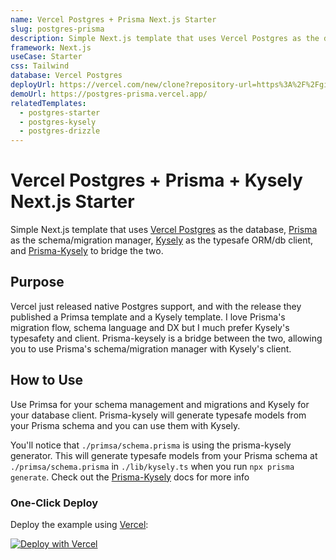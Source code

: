 ```yaml
---
name: Vercel Postgres + Prisma Next.js Starter
slug: postgres-prisma
description: Simple Next.js template that uses Vercel Postgres as the database and Prisma as the ORM.
framework: Next.js
useCase: Starter
css: Tailwind
database: Vercel Postgres
deployUrl: https://vercel.com/new/clone?repository-url=https%3A%2F%2Fgithub.com%2Fvercel%2Fexamples%2Ftree%2Fmain%2Fstorage%2Fpostgres-prisma&project-name=postgres-prisma&repository-name=postgres-prisma&demo-title=Vercel%20Postgres%20%2B%20Prisma%20Next.js%20Starter&demo-description=Simple%20Next.js%20template%20that%20uses%20Vercel%20Postgres%20as%20the%20database%20and%20Prisma%20as%20the%20ORM.&demo-url=https%3A%2F%2Fpostgres-prisma.vercel.app%2F&demo-image=https%3A%2F%2Fpostgres-prisma.vercel.app%2Fopengraph-image.png&stores=%5B%7B"type"%3A"postgres"%7D%5D
demoUrl: https://postgres-prisma.vercel.app/
relatedTemplates:
  - postgres-starter
  - postgres-kysely
  - postgres-drizzle
---
```


# Vercel Postgres + Prisma + Kysely Next.js Starter

Simple Next.js template that uses [Vercel Postgres](https://vercel.com/postgres) as the database, [Prisma](https://prisma.io/) as the schema/migration manager, [Kysely](https://kysely.dev/) as the typesafe ORM/db client, and [Prisma-Kysely](https://github.com/valtyr/prisma-kysely) to bridge the two.

## Purpose

Vercel just released native Postgres support, and with the release they published a Primsa template and a Kysely template. I love Prisma's migration flow, schema language and DX but I much prefer Kysely's typesafety and client. Prisma-keysely is a bridge between the two, allowing you to use Prisma's schema/migration manager with Kysely's client.

## How to Use

Use Primsa for your schema management and migrations and Kysely for your database client. Prisma-kysely will generate typesafe models from your Prisma schema and you can use them with Kysely.

You'll notice that `./primsa/schema.prisma` is using the prisma-kysely generator. This will generate typesafe models from your Prisma schema at `./primsa/schema.prisma` in `./lib/kysely.ts` when you run `npx prisma generate`. Check out the [Prisma-Kysely](https://github.com/valtyr/prisma-kysely) docs for more info

### One-Click Deploy

Deploy the example using [Vercel](https://vercel.com):

[![Deploy with Vercel](https://vercel.com/button)](https://vercel.com/new/clone?repository-url=https%3A%2F%2Fgithub.com%2Fgannonh%2Fpostgres-prisma-kysely)

